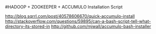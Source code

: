 #HADOOP + ZOOKEEPER + ACCUMULO Installation Script

http://blog.sqrrl.com/post/40578606670/quick-accumulo-install
http://stackoverflow.com/questions/59895/can-a-bash-script-tell-what-directory-its-stored-in
http://github.com/mjwall/accumulo-bash-installer

